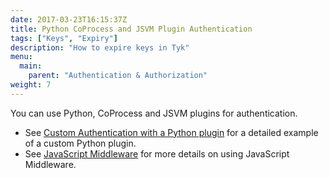 ```yaml
---
date: 2017-03-23T16:15:37Z
title: Python CoProcess and JSVM Plugin Authentication
tags: ["Keys", "Expiry"]
description: "How to expire keys in Tyk"
menu:
  main:
    parent: "Authentication & Authorization"
weight: 7 
---
```


You can use Python, CoProcess and JSVM plugins for authentication. 

* See [Custom Authentication with a Python plugin](/plugins/rich-plugins/python/custom-auth-python-tutorial/) for a detailed example of a custom Python plugin.
* See [JavaScript Middleware](/plugins/javascript-middleware/) for more details on using JavaScript Middleware. 

